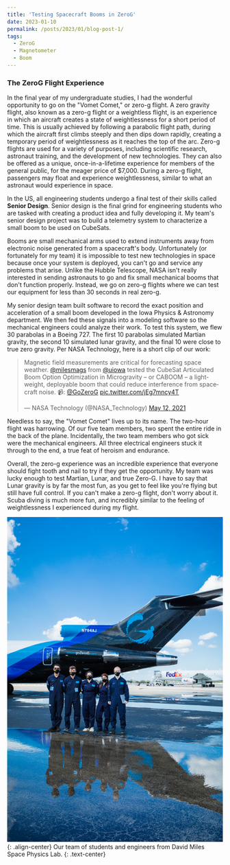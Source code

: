 ```yaml
---
title: 'Testing Spacecraft Booms in ZeroG'
date: 2023-01-10
permalink: /posts/2023/01/blog-post-1/
tags:
  - ZeroG
  - Magnetometer
  - Boom
---
```

### The ZeroG Flight Experience
In the final year of my undergraduate studies, I had the wonderful opportunity to go on the "Vomet Comet," or zero-g flight. A zero gravity flight, also known as a zero-g flight or a weightless flight, is an experience in which an aircraft creates a state of weightlessness for a short period of time. This is usually achieved by following a parabolic flight path, during which the aircraft first climbs steeply and then dips down rapidly, creating a temporary period of weightlessness as it reaches the top of the arc. Zero-g flights are used for a variety of purposes, including scientific research, astronaut training, and the development of new technologies. They can also be offered as a unique, once-in-a-lifetime experience for members of the general public, for the meager price of $7,000. During a zero-g flight, passengers may float and experience weightlessness, similar to what an astronaut would experience in space.

In the US, all engineering students undergo a final test of their skills called <strong>Senior Design</strong>. Senior design is the final grind for engineering students who are tasked with creating a product idea and fully developing it. My team's senior design project was to build a telemetry system to characterize a small boom to be used on CubeSats.

Booms are small mechanical arms used to extend instruments away from electronic noise generated from a spacecraft's body. Unfortunately (or fortunately for my team) it is impossible to test new technologies in space because once your system is deployed, you can't go and service any problems that arise. Unlike the Hubble Telescope, NASA isn't really interested in sending astronauts to go and fix small mechanical booms that don't function properly. Instead, we go on zero-g flights where we can test our equipment for less than 30 seconds in real zero-g.

My senior design team built software to record the exact position and acceleration of a small boom developed in the Iowa Physics & Astronomy department. We then fed these signals into a modeling software so the mechanical engineers could analyze their work. To test this system, we flew 30 parabolas in a Boeing 727. The first 10 parabolas simulated Martian gravity, the second 10 simulated lunar gravity, and the final 10 were close to true zero gravity. Per NASA Technology, here is a short clip of our work:

<blockquote class="twitter-tweet" data-conversation="none" data-theme="light"><p lang="en" dir="ltr">Magnetic field measurements are critical for forecasting space weather. <a href="https://twitter.com/milesmags?ref_src=twsrc%5Etfw">@milesmags</a> from <a href="https://twitter.com/uiowa?ref_src=twsrc%5Etfw">@uiowa</a> tested the CubeSat Articulated Boom Option Optimization in Microgravity – or CABOOM – a lightweight, deployable boom that could reduce interference from spacecraft noise. 📹: <a href="https://twitter.com/GoZeroG?ref_src=twsrc%5Etfw">@GoZeroG</a> <a href="https://t.co/jEg7mncy4T">pic.twitter.com/jEg7mncy4T</a></p>&mdash; NASA Technology (@NASA_Technology) <a href="https://twitter.com/NASA_Technology/status/1392601540154863620?ref_src=twsrc%5Etfw">May 12, 2021</a></blockquote> <script async src="https://platform.twitter.com/widgets.js" charset="utf-8"></script>

Needless to say, the "Vomet Comet" lives up to its name. The two-hour flight was harrowing. Of our five team members, two spent the entire ride in the back of the plane. Incidentally, the two team members who got sick were the mechanical engineers. All three electrical engineers stuck it through to the end, a true feat of heroism and endurance.

Overall, the zero-g experience was an incredible experience that everyone should fight tooth and nail to try if they get the opportunity. My team was lucky enough to test Martian, Lunar, and true Zero-G. I have to say that Lunar gravity is by far the most fun, as you get to feel like you're flying but still have full control. If you can't make a zero-g flight, don't worry about it. Scuba diving is much more fun, and incredibly similar to the feeling of weightlessness I experienced during my flight.

![image-center](/images/zerogpost/zerog.jpg){: .align-center}
Our team of students and engineers from David Miles Space Physics Lab.
{: .text-center}